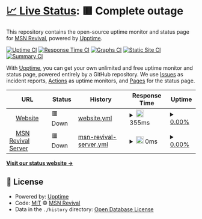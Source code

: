 # [📈 Live Status](https://MSN-Revival.github.io//msnrevival-status): <!--live status--> **🟥 Complete outage**

This repository contains the open-source uptime monitor and status page for [MSN Revival](https://MSN-Revival.github.io//msnrevival-status), powered by [Upptime](https://github.com/upptime/upptime).

[![Uptime CI](https://github.com/MSN-Revival//msnrevival-status/workflows/Uptime%20CI/badge.svg)](https://github.com/MSN-Revival//msnrevival-status/actions?query=workflow%3A%22Uptime+CI%22)
[![Response Time CI](https://github.com/MSN-Revival//msnrevival-status/workflows/Response%20Time%20CI/badge.svg)](https://github.com/MSN-Revival//msnrevival-status/actions?query=workflow%3A%22Response+Time+CI%22)
[![Graphs CI](https://github.com/MSN-Revival//msnrevival-status/workflows/Graphs%20CI/badge.svg)](https://github.com/MSN-Revival//msnrevival-status/actions?query=workflow%3A%22Graphs+CI%22)
[![Static Site CI](https://github.com/MSN-Revival//msnrevival-status/workflows/Static%20Site%20CI/badge.svg)](https://github.com/MSN-Revival//msnrevival-status/actions?query=workflow%3A%22Static+Site+CI%22)
[![Summary CI](https://github.com/MSN-Revival//msnrevival-status/workflows/Summary%20CI/badge.svg)](https://github.com/MSN-Revival//msnrevival-status/actions?query=workflow%3A%22Summary+CI%22)

With [Upptime](https://upptime.js.org), you can get your own unlimited and free uptime monitor and status page, powered entirely by a GitHub repository. We use [Issues](https://github.com/MSN-Revival//msnrevival-status/issues) as incident reports, [Actions](https://github.com/MSN-Revival//msnrevival-status/actions) as uptime monitors, and [Pages](https://MSN-Revival.github.io//msnrevival-status) for the status page.

<!--start: status pages-->
<!-- This summary is generated by Upptime (https://github.com/upptime/upptime) -->
<!-- Do not edit this manually, your changes will be overwritten -->
<!-- prettier-ignore -->
| URL | Status | History | Response Time | Uptime |
| --- | ------ | ------- | ------------- | ------ |
| <img alt="" src="https://icons.duckduckgo.com/ip3/msnrevival.repl.co.ico" height="13"> [Website](https://msnrevival.repl.co) | 🟥 Down | [website.yml](https://github.com/MSN-Revival/msnrevival-status/commits/HEAD/history/website.yml) | <details><summary><img alt="Response time graph" src="./graphs/website/response-time-week.png" height="20"> 355ms</summary><br><a href="https://MSN-Revival.github.io//msnrevival-status/history/website"><img alt="Response time 689" src="https://img.shields.io/endpoint?url=https%3A%2F%2Fraw.githubusercontent.com%2FMSN-Revival%2Fmsnrevival-status%2FHEAD%2Fapi%2Fwebsite%2Fresponse-time.json"></a><br><a href="https://MSN-Revival.github.io//msnrevival-status/history/website"><img alt="24-hour response time 182" src="https://img.shields.io/endpoint?url=https%3A%2F%2Fraw.githubusercontent.com%2FMSN-Revival%2Fmsnrevival-status%2FHEAD%2Fapi%2Fwebsite%2Fresponse-time-day.json"></a><br><a href="https://MSN-Revival.github.io//msnrevival-status/history/website"><img alt="7-day response time 355" src="https://img.shields.io/endpoint?url=https%3A%2F%2Fraw.githubusercontent.com%2FMSN-Revival%2Fmsnrevival-status%2FHEAD%2Fapi%2Fwebsite%2Fresponse-time-week.json"></a><br><a href="https://MSN-Revival.github.io//msnrevival-status/history/website"><img alt="30-day response time 318" src="https://img.shields.io/endpoint?url=https%3A%2F%2Fraw.githubusercontent.com%2FMSN-Revival%2Fmsnrevival-status%2FHEAD%2Fapi%2Fwebsite%2Fresponse-time-month.json"></a><br><a href="https://MSN-Revival.github.io//msnrevival-status/history/website"><img alt="1-year response time 693" src="https://img.shields.io/endpoint?url=https%3A%2F%2Fraw.githubusercontent.com%2FMSN-Revival%2Fmsnrevival-status%2FHEAD%2Fapi%2Fwebsite%2Fresponse-time-year.json"></a></details> | <details><summary><a href="https://MSN-Revival.github.io//msnrevival-status/history/website">0.00%</a></summary><a href="https://MSN-Revival.github.io//msnrevival-status/history/website"><img alt="All-time uptime 80.59%" src="https://img.shields.io/endpoint?url=https%3A%2F%2Fraw.githubusercontent.com%2FMSN-Revival%2Fmsnrevival-status%2FHEAD%2Fapi%2Fwebsite%2Fuptime.json"></a><br><a href="https://MSN-Revival.github.io//msnrevival-status/history/website"><img alt="24-hour uptime 0.00%" src="https://img.shields.io/endpoint?url=https%3A%2F%2Fraw.githubusercontent.com%2FMSN-Revival%2Fmsnrevival-status%2FHEAD%2Fapi%2Fwebsite%2Fuptime-day.json"></a><br><a href="https://MSN-Revival.github.io//msnrevival-status/history/website"><img alt="7-day uptime 0.00%" src="https://img.shields.io/endpoint?url=https%3A%2F%2Fraw.githubusercontent.com%2FMSN-Revival%2Fmsnrevival-status%2FHEAD%2Fapi%2Fwebsite%2Fuptime-week.json"></a><br><a href="https://MSN-Revival.github.io//msnrevival-status/history/website"><img alt="30-day uptime 4.67%" src="https://img.shields.io/endpoint?url=https%3A%2F%2Fraw.githubusercontent.com%2FMSN-Revival%2Fmsnrevival-status%2FHEAD%2Fapi%2Fwebsite%2Fuptime-month.json"></a><br><a href="https://MSN-Revival.github.io//msnrevival-status/history/website"><img alt="1-year uptime 77.35%" src="https://img.shields.io/endpoint?url=https%3A%2F%2Fraw.githubusercontent.com%2FMSN-Revival%2Fmsnrevival-status%2FHEAD%2Fapi%2Fwebsite%2Fuptime-year.json"></a></details>
| <img alt="" src="https://icons.duckduckgo.com/ip3/server.msnrevival.tk.ico" height="13"> [MSN Revival Server](https://server.msnrevival.tk) | 🟥 Down | [msn-revival-server.yml](https://github.com/MSN-Revival/msnrevival-status/commits/HEAD/history/msn-revival-server.yml) | <details><summary><img alt="Response time graph" src="./graphs/msn-revival-server/response-time-week.png" height="20"> 0ms</summary><br><a href="https://MSN-Revival.github.io//msnrevival-status/history/msn-revival-server"><img alt="Response time 0" src="https://img.shields.io/endpoint?url=https%3A%2F%2Fraw.githubusercontent.com%2FMSN-Revival%2Fmsnrevival-status%2FHEAD%2Fapi%2Fmsn-revival-server%2Fresponse-time.json"></a><br><a href="https://MSN-Revival.github.io//msnrevival-status/history/msn-revival-server"><img alt="24-hour response time 0" src="https://img.shields.io/endpoint?url=https%3A%2F%2Fraw.githubusercontent.com%2FMSN-Revival%2Fmsnrevival-status%2FHEAD%2Fapi%2Fmsn-revival-server%2Fresponse-time-day.json"></a><br><a href="https://MSN-Revival.github.io//msnrevival-status/history/msn-revival-server"><img alt="7-day response time 0" src="https://img.shields.io/endpoint?url=https%3A%2F%2Fraw.githubusercontent.com%2FMSN-Revival%2Fmsnrevival-status%2FHEAD%2Fapi%2Fmsn-revival-server%2Fresponse-time-week.json"></a><br><a href="https://MSN-Revival.github.io//msnrevival-status/history/msn-revival-server"><img alt="30-day response time 0" src="https://img.shields.io/endpoint?url=https%3A%2F%2Fraw.githubusercontent.com%2FMSN-Revival%2Fmsnrevival-status%2FHEAD%2Fapi%2Fmsn-revival-server%2Fresponse-time-month.json"></a><br><a href="https://MSN-Revival.github.io//msnrevival-status/history/msn-revival-server"><img alt="1-year response time 0" src="https://img.shields.io/endpoint?url=https%3A%2F%2Fraw.githubusercontent.com%2FMSN-Revival%2Fmsnrevival-status%2FHEAD%2Fapi%2Fmsn-revival-server%2Fresponse-time-year.json"></a></details> | <details><summary><a href="https://MSN-Revival.github.io//msnrevival-status/history/msn-revival-server">0.00%</a></summary><a href="https://MSN-Revival.github.io//msnrevival-status/history/msn-revival-server"><img alt="All-time uptime 0.00%" src="https://img.shields.io/endpoint?url=https%3A%2F%2Fraw.githubusercontent.com%2FMSN-Revival%2Fmsnrevival-status%2FHEAD%2Fapi%2Fmsn-revival-server%2Fuptime.json"></a><br><a href="https://MSN-Revival.github.io//msnrevival-status/history/msn-revival-server"><img alt="24-hour uptime 0.00%" src="https://img.shields.io/endpoint?url=https%3A%2F%2Fraw.githubusercontent.com%2FMSN-Revival%2Fmsnrevival-status%2FHEAD%2Fapi%2Fmsn-revival-server%2Fuptime-day.json"></a><br><a href="https://MSN-Revival.github.io//msnrevival-status/history/msn-revival-server"><img alt="7-day uptime 0.00%" src="https://img.shields.io/endpoint?url=https%3A%2F%2Fraw.githubusercontent.com%2FMSN-Revival%2Fmsnrevival-status%2FHEAD%2Fapi%2Fmsn-revival-server%2Fuptime-week.json"></a><br><a href="https://MSN-Revival.github.io//msnrevival-status/history/msn-revival-server"><img alt="30-day uptime 4.67%" src="https://img.shields.io/endpoint?url=https%3A%2F%2Fraw.githubusercontent.com%2FMSN-Revival%2Fmsnrevival-status%2FHEAD%2Fapi%2Fmsn-revival-server%2Fuptime-month.json"></a><br><a href="https://MSN-Revival.github.io//msnrevival-status/history/msn-revival-server"><img alt="1-year uptime 0.00%" src="https://img.shields.io/endpoint?url=https%3A%2F%2Fraw.githubusercontent.com%2FMSN-Revival%2Fmsnrevival-status%2FHEAD%2Fapi%2Fmsn-revival-server%2Fuptime-year.json"></a></details>

<!--end: status pages-->

[**Visit our status website →**](https://MSN-Revival.github.io//msnrevival-status)

## 📄 License

- Powered by: [Upptime](https://github.com/upptime/upptime)
- Code: [MIT](./LICENSE) © [MSN Revival](https://MSN-Revival.github.io//msnrevival-status)
- Data in the `./history` directory: [Open Database License](https://opendatacommons.org/licenses/odbl/1-0/)
